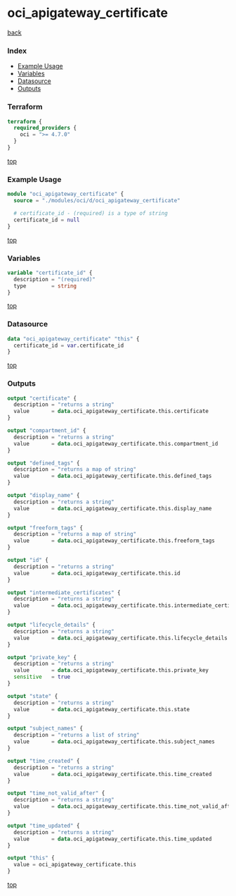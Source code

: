 # oci_apigateway_certificate

[back](../oci.md)

### Index

- [Example Usage](#example-usage)
- [Variables](#variables)
- [Datasource](#datasource)
- [Outputs](#outputs)

### Terraform

```terraform
terraform {
  required_providers {
    oci = ">= 4.7.0"
  }
}
```

[top](#index)

### Example Usage

```terraform
module "oci_apigateway_certificate" {
  source = "./modules/oci/d/oci_apigateway_certificate"

  # certificate_id - (required) is a type of string
  certificate_id = null
}
```

[top](#index)

### Variables

```terraform
variable "certificate_id" {
  description = "(required)"
  type        = string
}
```

[top](#index)

### Datasource

```terraform
data "oci_apigateway_certificate" "this" {
  certificate_id = var.certificate_id
}
```

[top](#index)

### Outputs

```terraform
output "certificate" {
  description = "returns a string"
  value       = data.oci_apigateway_certificate.this.certificate
}

output "compartment_id" {
  description = "returns a string"
  value       = data.oci_apigateway_certificate.this.compartment_id
}

output "defined_tags" {
  description = "returns a map of string"
  value       = data.oci_apigateway_certificate.this.defined_tags
}

output "display_name" {
  description = "returns a string"
  value       = data.oci_apigateway_certificate.this.display_name
}

output "freeform_tags" {
  description = "returns a map of string"
  value       = data.oci_apigateway_certificate.this.freeform_tags
}

output "id" {
  description = "returns a string"
  value       = data.oci_apigateway_certificate.this.id
}

output "intermediate_certificates" {
  description = "returns a string"
  value       = data.oci_apigateway_certificate.this.intermediate_certificates
}

output "lifecycle_details" {
  description = "returns a string"
  value       = data.oci_apigateway_certificate.this.lifecycle_details
}

output "private_key" {
  description = "returns a string"
  value       = data.oci_apigateway_certificate.this.private_key
  sensitive   = true
}

output "state" {
  description = "returns a string"
  value       = data.oci_apigateway_certificate.this.state
}

output "subject_names" {
  description = "returns a list of string"
  value       = data.oci_apigateway_certificate.this.subject_names
}

output "time_created" {
  description = "returns a string"
  value       = data.oci_apigateway_certificate.this.time_created
}

output "time_not_valid_after" {
  description = "returns a string"
  value       = data.oci_apigateway_certificate.this.time_not_valid_after
}

output "time_updated" {
  description = "returns a string"
  value       = data.oci_apigateway_certificate.this.time_updated
}

output "this" {
  value = oci_apigateway_certificate.this
}
```

[top](#index)